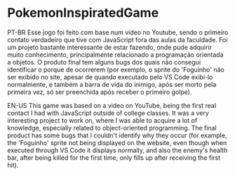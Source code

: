 # PokemonInspiratedGame

PT-BR
Esse jogo foi feito com base num vídeo no Youtube, sendo o primeiro contato verdadeiro que tive com JavaScript fora das aulas da faculdade. Foi um projeto bastante interessante de estar fazendo, onde pude adquirir muito conhecimento, principalmente relacionado a programação orientada a objetos.
O produto final tem alguns bugs dos quais não consegui identificar o porque de ocorrerem (por exemplo, o sprite do 'Foguinho' não ser exibido no site, apesar de quando executado pelo VS Code exibi-lo normalmente, e também a barra de vida do inimigo, após ser morto pela primeira vez, só ser preenchida após receber o primeiro golpe).

EN-US
This game was based on a video on YouTube, being the first real contact I had with JavaScript outside of college classes. It was a very interesting project to work on, where I was able to acquire a lot of knowledge, especially related to object-oriented programming.
The final product has some bugs that I couldn't identify why they occur (for example, the 'Foguinho' sprite not being displayed on the website, even though when executed through VS Code it displays normally, and also the enemy's health bar, after being killed for the first time, only fills up after receiving the first hit).

